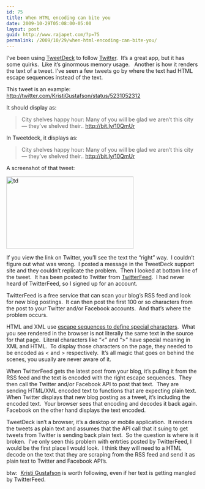 ```yaml
---
id: 75
title: When HTML encoding can bite you
date: 2009-10-29T05:08:00-05:00
layout: post
guid: http://www.rajapet.com/?p=75
permalink: /2009/10/29/when-html-encoding-can-bite-you/
---
```

I’ve been using [TweetDeck](http://tweetdeck.com/beta/) to follow [Twitter](http://twitter.com/anotherlab).  It’s a great app, but it has some quirks.  Like it’s ginormous memory usage.   Another is how it renders the text of a tweet. I’ve seen a few tweets go by where the text had HTML escape sequences instead of the text.  

This tweet is an example: <http://twitter.com/KristiGustafson/status/5231052312>

It should display as:

> City shelves happy hour: Many of you will be glad we aren’t this city — they’ve shelved their.. <http://bit.ly/10QmUr>

In Tweetdeck, it displays as:

> City shelves happy hour: Many of you will be glad we aren&#8217;t this city &#8212; they&#8217;ve shelved their.. <http://bit.ly/10QmUr>

A screenshot of that tweet:

[<img loading="lazy" title="td" border="0" alt="td" src="https://i0.wp.com/lh6.ggpht.com/_natoSxTaPFU/SukjUH7I66I/AAAAAAAAAXI/Lbc7UlNYT6k/td_thumb%5B1%5D.png?resize=332%2C189" width="332" height="189"   />](https://i0.wp.com/lh6.ggpht.com/_natoSxTaPFU/SukjT4LJoPI/AAAAAAAAAXE/HUVDdDrbalI/s1600-h/td%5B3%5D.png) 

If you view the link on Twitter, you’ll see the text the “right” way.  I couldn’t figure out what was wrong.  I posted a message in the TweetDeck support site and they couldn’t replicate the problem.  Then I looked at bottom line of the tweet.  It has been posted to Twitter from [TwitterFeed](http://twitterfeed.com/).  I had never heard of TwitterFeed, so I signed up for an account.

TwitterFeed is a free service that can scan your blog’s RSS feed and look for new blog postings.  It can then post the first 100 or so characters from the post to your Twitter and/or Facebook accounts.  And that’s where the problem occurs.  

HTML and XML use [escape sequences to define special characters](http://www.w3.org/MarkUp/html-spec/html-spec_13.html).  What you see rendered in the browser is not literally the same text in the source for that page.  Literal characters like “<” and “>” have special meaning in XML and HTML.  To display those characters on the page, they needed to be encoded as < and > respectively.  It’s all magic that goes on behind the scenes, you usually are never aware of it.

When TwitterFeed gets the latest post from your blog, it’s pulling it from the RSS feed and the text is encoded with the right escape sequences.  They then call the Twitter and/or Facebook API to post that text.  They are sending HTML/XML encoded text to functions that are expecting plain text.  When Twitter displays that new blog posting as a tweet, it’s including the encoded text.  Your browser sees that encoding and decodes it back again.  Facebook on the other hand displays the text encoded.

TweetDeck isn’t a browser, it’s a desktop or mobile application.  It renders the tweets as plain text and assumes that the API call that it suing to get tweets from Twitter is sending back plain text.  So the question is where is it broken.  I’ve only seen this problem with entrties posted by TwitterFeed, I would be the first place I would look.  I think they will need to a HTML decode on the text that they are scraping from the RSS feed and send it as plain text to Twitter and Facebook API’s.

btw:  [Kristi Gustafson](http://twitter.com/KristiGustafson) is worth following, even if her text is getting mangled by TwitterFeed.